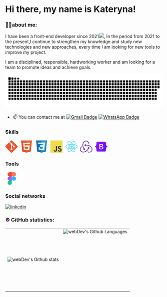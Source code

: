 # Hi there, my name is Kateryna!







### :man_technologist:about me: 

I have been a front-end developer since 2021<img src="https://media.giphy.com/media/WUlplcMpOCEmTGBtBW/giphy.gif" width="30px">, 
In the period from 2021 to the present,I continue to strengthen my knowledge and study new technologies and new approaches, every time I am looking for new tools to improve my project.

I am a disciplined, responsible, hardworking worker and am looking for a team to promote ideas and achieve goals.

<p align="center">
 <img width="600" src="gift-snake.svg" alt="snake"/>
</p>

- :mailbox: You can contact me at  [![Gmail Badge](https://img.shields.io/badge/-Gmail-red?style=flat&logo=Gmail&logoColor=white)](mailto:korickaakaterina@gmail.com) [![WhatsApp Badge](https://img.shields.io/badge/WhatsAPP-green)](https://wa.me/3852159796)


### Skills
<div>
  <img src="https://github.com/devicons/devicon/blob/master/icons/git/git-original.svg" title="git" alt="git" width="40" height="40"/>&nbsp
  <img src="https://github.com/devicons/devicon/blob/master/icons/html5/html5-original.svg" title="html5" alt="html5" width="40" height="40"/>&nbsp
  <img src="https://github.com/devicons/devicon/blob/master/icons/css3/css3-original.svg" title="css" alt="css" width="40" height="40"/>&nbsp
  <img src="https://github.com/devicons/devicon/blob/master/icons/javascript/javascript-original.svg" title="javascript" alt="javascript" width="40" height="40"/>&nbsp
  <img src="https://github.com/devicons/devicon/blob/master/icons/react/react-original.svg" title="reactjs" alt="reactjs" width="40" height="40"/>&nbsp
  <img src="https://github.com/devicons/devicon/blob/master/icons/redux/redux-original.svg" title="redux" alt="redux" width="40" height="40"/>&nbsp;
  <img src="https://github.com/devicons/devicon/blob/master/icons/bootstrap/bootstrap-original.svg" title="bootstrap" alt="bootstrap" width="40" height="40"/>&nbsp;
</div>

### Tools
<div>
  <img src="https://github.com/devicons/devicon/blob/master/icons/figma/figma-original.svg" title="figma" alt="figma" width="40" height="40"/>&nbsp;
</div>


### Social networks
<div>
<a href="https://www.linkedin.com/in/kateryna-korytska" target="_blank">
   <img src="https://cdn-icons-png.flaticon.com/512/2504/2504799.png" width="40" height="40" alt="linkedin" />
 </a>
 </div>



### ⚙️ GitHub statistics:

<table>
  <tr>
    <td>
      <img align="left" src="http://github-readme-streak-stats.herokuapp.com?user=Kate1985sky&theme=dark&background=000000" alt="webDev's Github stats" />
    </td>
    <td>
      <img height="195px" align="right" alt="webDev's Github Languages" src="https://github-readme-stats-sigma-five.vercel.app/api/top-langs/?username=Kate1985sky&layout=compact&theme=vision-friendly-dark" />
    </td>
  </tr>
</table>
